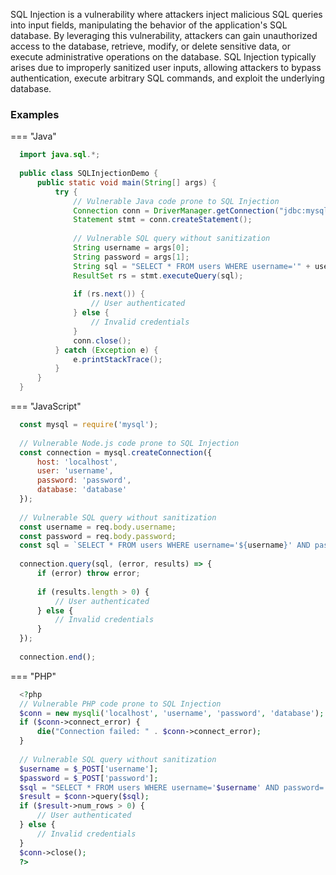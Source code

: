 SQL Injection is a vulnerability where attackers inject malicious SQL queries into input fields, manipulating the behavior of the application's SQL database. By leveraging this vulnerability, attackers can gain unauthorized access to the database, retrieve, modify, or delete sensitive data, or execute administrative operations on the database. SQL Injection typically arises due to improperly sanitized user inputs, allowing attackers to bypass authentication, execute arbitrary SQL commands, and exploit the underlying database.

### Examples

=== "Java"
  ```java
    import java.sql.*;
    
    public class SQLInjectionDemo {
        public static void main(String[] args) {
            try {
                // Vulnerable Java code prone to SQL Injection
                Connection conn = DriverManager.getConnection("jdbc:mysql://localhost:3306/database", "username", "password");
                Statement stmt = conn.createStatement();
                
                // Vulnerable SQL query without sanitization
                String username = args[0];
                String password = args[1];
                String sql = "SELECT * FROM users WHERE username='" + username + "' AND password='" + password + "'";
                ResultSet rs = stmt.executeQuery(sql);
                
                if (rs.next()) {
                    // User authenticated
                } else {
                    // Invalid credentials
                }
                conn.close();
            } catch (Exception e) {
                e.printStackTrace();
            }
        }
    }

  ```

=== "JavaScript"
  ```javascript
    const mysql = require('mysql');
    
    // Vulnerable Node.js code prone to SQL Injection
    const connection = mysql.createConnection({
        host: 'localhost',
        user: 'username',
        password: 'password',
        database: 'database'
    });
    
    // Vulnerable SQL query without sanitization
    const username = req.body.username;
    const password = req.body.password;
    const sql = `SELECT * FROM users WHERE username='${username}' AND password='${password}'`;
    
    connection.query(sql, (error, results) => {
        if (error) throw error;
    
        if (results.length > 0) {
            // User authenticated
        } else {
            // Invalid credentials
        }
    });
    
    connection.end();
  ```

=== "PHP"
  ```php
    <?php
    // Vulnerable PHP code prone to SQL Injection
    $conn = new mysqli('localhost', 'username', 'password', 'database');
    if ($conn->connect_error) {
        die("Connection failed: " . $conn->connect_error);
    }
    
    // Vulnerable SQL query without sanitization
    $username = $_POST['username'];
    $password = $_POST['password'];
    $sql = "SELECT * FROM users WHERE username='$username' AND password='$password'";
    $result = $conn->query($sql);
    if ($result->num_rows > 0) {
        // User authenticated
    } else {
        // Invalid credentials
    }
    $conn->close();
    ?>
  ```